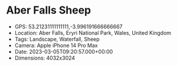 # Aber Falls Sheep

- GPS: 53.21231111111111,-3.996191666666667
- Location: Aber Falls, Eryri National Park, Wales, United Kingdom
- Tags: Landscape, Waterfall, Sheep
- Camera: Apple iPhone 14 Pro Max
- Date: 2023-03-05T09:20:57.000+00:00
- Dimensions: 4032x3024
